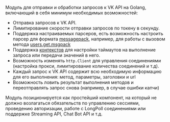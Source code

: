 Модуль для отправки и обработки запросов к VK API на Golang, включающий в себя минимум необходимых возможностей:

- Отправка запросов к VK API.
- Лимитирование скорости отправки запросов по токену в секунду.
- Поддержка настраиваемых парсеров, есть возможность настроить парсер для формата [messagepack](https://msgpack.org/), например, для работы с вызовом метода [users.get.msgpack](https://api.vk.com/method/users.get.msgpack)
- Поддержка [контекстов](https://pkg.go.dev/context) для настройки таймаутов на выполнение запроса или передачи значений в него.
- Возможность изменять `http.Client` для управления соединениями (настройка прокси, лимитирование количества соединений и т.д).
- Каждый запрос к VK API содержит всю необходимую информацию для его выполнения: метод, параметры, заголовки и url
- Возможность ловить результат выполнения методов и переотправлять запрос снова (например, в случае ошибки капчи)

Модуль позиционируется как простейший компонент, на который не должно возлагаться обязательств по управлению сессиями, проведению авторизации, работе с LongPoll соединениями или поддержке Streaming API, Chat Bot API и т.д.